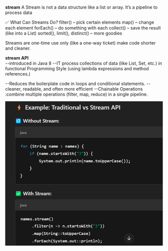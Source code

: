 
**stream**
A Stream is not a data structure like a list or array. 
It’s a pipeline to process data

✅ What Can Streams Do?
filter() – pick certain elements
map() – change each element
forEach() – do something with each
collect() – save the result (like into a List)
sorted(), limit(), distinct() – more goodies

Streams are one-time use only (like a one-way ticket)
make code shorter and cleaner.

**stream API**  
--introduced in Java 8
--IT process collections of data (like List, Set, etc.) in functional Programming Style (using lambda expressions and method references.)

--Reduces the boilerplate code in loops and conditional statements.
--cleaner, readable, and often more efficient
--Chainable Operations :combine multiple operations (filter, map, reduce) in a single pipeline.

![alt text](image.png)
 
